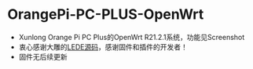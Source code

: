 # OrangePi-PC-PLUS-OpenWrt
- Xunlong Orange Pi PC Plus的OpenWrt R21.2.1系统，功能见Screenshot
- 衷心感谢大雕的[LEDE源码](https://github.com/coolsnowwolf/lede)，感谢固件和插件的开发者！
- 固件无后续更新
